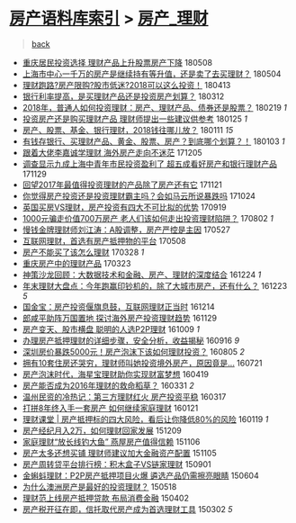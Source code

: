 [房产语料库索引](../../README.md)  > [房产_理财](房产_理财.md)
====
> [back](../README.md)

- [重庆居民投资选择 理财产品上升股票房产下降](http://jkwz.applinzi.com/ittc/7100711050171384839.html#%E9%87%8D%E5%BA%86%E5%B1%85%E6%B0%91%E6%8A%95%E8%B5%84%E9%80%89%E6%8B%A9+%E7%90%86%E8%B4%A2%E4%BA%A7%E5%93%81%E4%B8%8A%E5%8D%87%E8%82%A1%E7%A5%A8%E6%88%BF%E4%BA%A7%E4%B8%8B%E9%99%8D) 180508  
- [上海市中心一千万的房产是继续持有等升值，还是卖了去买理财？](http://jkwz.applinzi.com/ittc/7099284764668462096.html#%E4%B8%8A%E6%B5%B7%E5%B8%82%E4%B8%AD%E5%BF%83%E4%B8%80%E5%8D%83%E4%B8%87%E7%9A%84%E6%88%BF%E4%BA%A7%E6%98%AF%E7%BB%A7%E7%BB%AD%E6%8C%81%E6%9C%89%E7%AD%89%E5%8D%87%E5%80%BC%EF%BC%8C%E8%BF%98%E6%98%AF%E5%8D%96%E4%BA%86%E5%8E%BB%E4%B9%B0%E7%90%86%E8%B4%A2%EF%BC%9F) 180504  
- [理财跑路?房产限购?股市低迷?2018可以这么投资！](http://jkwz.applinzi.com/ittc/7091581352589919249.html#%E7%90%86%E8%B4%A2%E8%B7%91%E8%B7%AF%3F%E6%88%BF%E4%BA%A7%E9%99%90%E8%B4%AD%3F%E8%82%A1%E5%B8%82%E4%BD%8E%E8%BF%B7%3F2018%E5%8F%AF%E4%BB%A5%E8%BF%99%E4%B9%88%E6%8A%95%E8%B5%84%EF%BC%81) 180413  
- [银行利率提高，是买理财产品还是投资房产划算？](http://jkwz.applinzi.com/ittc/7079684541495378950.html#%E9%93%B6%E8%A1%8C%E5%88%A9%E7%8E%87%E6%8F%90%E9%AB%98%EF%BC%8C%E6%98%AF%E4%B9%B0%E7%90%86%E8%B4%A2%E4%BA%A7%E5%93%81%E8%BF%98%E6%98%AF%E6%8A%95%E8%B5%84%E6%88%BF%E4%BA%A7%E5%88%92%E7%AE%97%EF%BC%9F) 180312  
- [2018年，普通人如何投资理财：房产、理财产品、债券还是股票？](http://jkwz.applinzi.com/ittc/7070974478069007366.html#2018%E5%B9%B4%EF%BC%8C%E6%99%AE%E9%80%9A%E4%BA%BA%E5%A6%82%E4%BD%95%E6%8A%95%E8%B5%84%E7%90%86%E8%B4%A2%EF%BC%9A%E6%88%BF%E4%BA%A7%E3%80%81%E7%90%86%E8%B4%A2%E4%BA%A7%E5%93%81%E3%80%81%E5%80%BA%E5%88%B8%E8%BF%98%E6%98%AF%E8%82%A1%E7%A5%A8%EF%BC%9F) 180219 *1* 
- [投资房产还是购买理财产品 理财师提出一些建议供参考](http://jkwz.applinzi.com/ittc/7062532198106661904.html#%E6%8A%95%E8%B5%84%E6%88%BF%E4%BA%A7%E8%BF%98%E6%98%AF%E8%B4%AD%E4%B9%B0%E7%90%86%E8%B4%A2%E4%BA%A7%E5%93%81+%E7%90%86%E8%B4%A2%E5%B8%88%E6%8F%90%E5%87%BA%E4%B8%80%E4%BA%9B%E5%BB%BA%E8%AE%AE%E4%BE%9B%E5%8F%82%E8%80%83) 180125 *1* 
- [房产、股票、基金、银行理财，2018钱往哪儿放？](http://jkwz.applinzi.com/ittc/7057360556845958155.html#%E6%88%BF%E4%BA%A7%E3%80%81%E8%82%A1%E7%A5%A8%E3%80%81%E5%9F%BA%E9%87%91%E3%80%81%E9%93%B6%E8%A1%8C%E7%90%86%E8%B4%A2%EF%BC%8C2018%E9%92%B1%E5%BE%80%E5%93%AA%E5%84%BF%E6%94%BE%EF%BC%9F) 180111 *15* 
- [有钱存银行、买理财产品、黄金、股票、房产？到底哪个划算？！](http://jkwz.applinzi.com/ittc/7054395087994225674.html#%E6%9C%89%E9%92%B1%E5%AD%98%E9%93%B6%E8%A1%8C%E3%80%81%E4%B9%B0%E7%90%86%E8%B4%A2%E4%BA%A7%E5%93%81%E3%80%81%E9%BB%84%E9%87%91%E3%80%81%E8%82%A1%E7%A5%A8%E3%80%81%E6%88%BF%E4%BA%A7%EF%BC%9F%E5%88%B0%E5%BA%95%E5%93%AA%E4%B8%AA%E5%88%92%E7%AE%97%EF%BC%9F%EF%BC%81) 180103 *1* 
- [跟着大佬李嘉诚学理财 海外房产走向不迷茫](http://jkwz.applinzi.com/ittc/7043651250766218257.html#%E8%B7%9F%E7%9D%80%E5%A4%A7%E4%BD%AC%E6%9D%8E%E5%98%89%E8%AF%9A%E5%AD%A6%E7%90%86%E8%B4%A2+%E6%B5%B7%E5%A4%96%E6%88%BF%E4%BA%A7%E8%B5%B0%E5%90%91%E4%B8%8D%E8%BF%B7%E8%8C%AB) 171205  
- [调查显示九成上海中青年市民投资盈利了   超五成看好房产和银行理财产品](http://jkwz.applinzi.com/ittc/7041417946021233680.html#%E8%B0%83%E6%9F%A5%E6%98%BE%E7%A4%BA%E4%B9%9D%E6%88%90%E4%B8%8A%E6%B5%B7%E4%B8%AD%E9%9D%92%E5%B9%B4%E5%B8%82%E6%B0%91%E6%8A%95%E8%B5%84%E7%9B%88%E5%88%A9%E4%BA%86+++%E8%B6%85%E4%BA%94%E6%88%90%E7%9C%8B%E5%A5%BD%E6%88%BF%E4%BA%A7%E5%92%8C%E9%93%B6%E8%A1%8C%E7%90%86%E8%B4%A2%E4%BA%A7%E5%93%81) 171129  
- [回望2017年最值得投资理财的产品除了房产还有它](http://jkwz.applinzi.com/ittc/7038481498167051280.html#%E5%9B%9E%E6%9C%9B2017%E5%B9%B4%E6%9C%80%E5%80%BC%E5%BE%97%E6%8A%95%E8%B5%84%E7%90%86%E8%B4%A2%E7%9A%84%E4%BA%A7%E5%93%81%E9%99%A4%E4%BA%86%E6%88%BF%E4%BA%A7%E8%BF%98%E6%9C%89%E5%AE%83) 171121  
- [你觉得房产投资还是投资理财霸主吗？会如马云所说暴跌吗](http://jkwz.applinzi.com/ittc/7027993972956464145.html#%E4%BD%A0%E8%A7%89%E5%BE%97%E6%88%BF%E4%BA%A7%E6%8A%95%E8%B5%84%E8%BF%98%E6%98%AF%E6%8A%95%E8%B5%84%E7%90%86%E8%B4%A2%E9%9C%B8%E4%B8%BB%E5%90%97%EF%BC%9F%E4%BC%9A%E5%A6%82%E9%A9%AC%E4%BA%91%E6%89%80%E8%AF%B4%E6%9A%B4%E8%B7%8C%E5%90%97) 171024  
- [英国买房VS理财，房产投资有四大不可比拟的优势](http://jkwz.applinzi.com/ittc/7014981431909155857.html#%E8%8B%B1%E5%9B%BD%E4%B9%B0%E6%88%BFVS%E7%90%86%E8%B4%A2%EF%BC%8C%E6%88%BF%E4%BA%A7%E6%8A%95%E8%B5%84%E6%9C%89%E5%9B%9B%E5%A4%A7%E4%B8%8D%E5%8F%AF%E6%AF%94%E6%8B%9F%E7%9A%84%E4%BC%98%E5%8A%BF) 170919  
- [1000元骗走价值700万房产 老人们该如何走出投资理财陷阱？](http://jkwz.applinzi.com/ittc/6997246417260004369.html#1000%E5%85%83%E9%AA%97%E8%B5%B0%E4%BB%B7%E5%80%BC700%E4%B8%87%E6%88%BF%E4%BA%A7+%E8%80%81%E4%BA%BA%E4%BB%AC%E8%AF%A5%E5%A6%82%E4%BD%95%E8%B5%B0%E5%87%BA%E6%8A%95%E8%B5%84%E7%90%86%E8%B4%A2%E9%99%B7%E9%98%B1%EF%BC%9F) 170802 *1* 
- [慢钱金牌理财师刘江涛：A股调整，房产严控是主因](http://jkwz.applinzi.com/ittc/6972276527784788997.html#%E6%85%A2%E9%92%B1%E9%87%91%E7%89%8C%E7%90%86%E8%B4%A2%E5%B8%88%E5%88%98%E6%B1%9F%E6%B6%9B%EF%BC%9AA%E8%82%A1%E8%B0%83%E6%95%B4%EF%BC%8C%E6%88%BF%E4%BA%A7%E4%B8%A5%E6%8E%A7%E6%98%AF%E4%B8%BB%E5%9B%A0) 170527  
- [互联网理财，首选有房产抵押物的平台](http://jkwz.applinzi.com/ittc/6965294940501312516.html#%E4%BA%92%E8%81%94%E7%BD%91%E7%90%86%E8%B4%A2%EF%BC%8C%E9%A6%96%E9%80%89%E6%9C%89%E6%88%BF%E4%BA%A7%E6%8A%B5%E6%8A%BC%E7%89%A9%E7%9A%84%E5%B9%B3%E5%8F%B0) 170508  
- [房产不能买了该怎么理财](http://jkwz.applinzi.com/ittc/6950225736458830852.html#%E6%88%BF%E4%BA%A7%E4%B8%8D%E8%83%BD%E4%B9%B0%E4%BA%86%E8%AF%A5%E6%80%8E%E4%B9%88%E7%90%86%E8%B4%A2) 170328 *1* 
- [重庆房产中的理财产品](http://jkwz.applinzi.com/ittc/6948272002174551045.html#%E9%87%8D%E5%BA%86%E6%88%BF%E4%BA%A7%E4%B8%AD%E7%9A%84%E7%90%86%E8%B4%A2%E4%BA%A7%E5%93%81) 170323  
- [神策沙龙回顾：大数据技术和金融、房产、理财的深度结合](http://jkwz.applinzi.com/ittc/6915119544242013189.html#%E7%A5%9E%E7%AD%96%E6%B2%99%E9%BE%99%E5%9B%9E%E9%A1%BE%EF%BC%9A%E5%A4%A7%E6%95%B0%E6%8D%AE%E6%8A%80%E6%9C%AF%E5%92%8C%E9%87%91%E8%9E%8D%E3%80%81%E6%88%BF%E4%BA%A7%E3%80%81%E7%90%86%E8%B4%A2%E7%9A%84%E6%B7%B1%E5%BA%A6%E7%BB%93%E5%90%88) 161224 *1* 
- [年末理财大盘点：今年跑赢印钞机的，除了大城市房产，还有什么？](http://jkwz.applinzi.com/ittc/6914752096636503045.html#%E5%B9%B4%E6%9C%AB%E7%90%86%E8%B4%A2%E5%A4%A7%E7%9B%98%E7%82%B9%EF%BC%9A%E4%BB%8A%E5%B9%B4%E8%B7%91%E8%B5%A2%E5%8D%B0%E9%92%9E%E6%9C%BA%E7%9A%84%EF%BC%8C%E9%99%A4%E4%BA%86%E5%A4%A7%E5%9F%8E%E5%B8%82%E6%88%BF%E4%BA%A7%EF%BC%8C%E8%BF%98%E6%9C%89%E4%BB%80%E4%B9%88%EF%BC%9F) 161223 *5* 
- [国金宝：房产投资偃旗息鼓，互联网理财正当时](http://jkwz.applinzi.com/ittc/6911419766110946308.html#%E5%9B%BD%E9%87%91%E5%AE%9D%EF%BC%9A%E6%88%BF%E4%BA%A7%E6%8A%95%E8%B5%84%E5%81%83%E6%97%97%E6%81%AF%E9%BC%93%EF%BC%8C%E4%BA%92%E8%81%94%E7%BD%91%E7%90%86%E8%B4%A2%E6%AD%A3%E5%BD%93%E6%97%B6) 161214  
- [郎咸平助阵万国置地 探讨海外房产投资理财趋势](http://jkwz.applinzi.com/ittc/6905906648882611205.html#%E9%83%8E%E5%92%B8%E5%B9%B3%E5%8A%A9%E9%98%B5%E4%B8%87%E5%9B%BD%E7%BD%AE%E5%9C%B0+%E6%8E%A2%E8%AE%A8%E6%B5%B7%E5%A4%96%E6%88%BF%E4%BA%A7%E6%8A%95%E8%B5%84%E7%90%86%E8%B4%A2%E8%B6%8B%E5%8A%BF) 161129  
- [房产变天、股市横盘 聪明的人选P2P理财](http://jkwz.applinzi.com/ittc/6887082024170423300.html#%E6%88%BF%E4%BA%A7%E5%8F%98%E5%A4%A9%E3%80%81%E8%82%A1%E5%B8%82%E6%A8%AA%E7%9B%98+%E8%81%AA%E6%98%8E%E7%9A%84%E4%BA%BA%E9%80%89P2P%E7%90%86%E8%B4%A2) 161009 *1* 
- [办理房产抵押理财的详细步骤，安全分析，收益揭秘](http://jkwz.applinzi.com/ittc/6878384376118772741.html#%E5%8A%9E%E7%90%86%E6%88%BF%E4%BA%A7%E6%8A%B5%E6%8A%BC%E7%90%86%E8%B4%A2%E7%9A%84%E8%AF%A6%E7%BB%86%E6%AD%A5%E9%AA%A4%EF%BC%8C%E5%AE%89%E5%85%A8%E5%88%86%E6%9E%90%EF%BC%8C%E6%94%B6%E7%9B%8A%E6%8F%AD%E7%A7%98) 160916 *9* 
- [深圳房价暴跌5000元！房产泡沫下该如何理财投资？](http://jkwz.applinzi.com/ittc/6862863074914206725.html#%E6%B7%B1%E5%9C%B3%E6%88%BF%E4%BB%B7%E6%9A%B4%E8%B7%8C5000%E5%85%83%EF%BC%81%E6%88%BF%E4%BA%A7%E6%B3%A1%E6%B2%AB%E4%B8%8B%E8%AF%A5%E5%A6%82%E4%BD%95%E7%90%86%E8%B4%A2%E6%8A%95%E8%B5%84%EF%BC%9F) 160805 *2* 
- [拥有10套住房还哭穷，理财师叫她投资境外房产，原因竟是...](http://jkwz.applinzi.com/ittc/6857354310329041925.html#%E6%8B%A5%E6%9C%8910%E5%A5%97%E4%BD%8F%E6%88%BF%E8%BF%98%E5%93%AD%E7%A9%B7%EF%BC%8C%E7%90%86%E8%B4%A2%E5%B8%88%E5%8F%AB%E5%A5%B9%E6%8A%95%E8%B5%84%E5%A2%83%E5%A4%96%E6%88%BF%E4%BA%A7%EF%BC%8C%E5%8E%9F%E5%9B%A0%E7%AB%9F%E6%98%AF...) 160721  
- [房产泡沫时代，海星宝理财助你实现财富梦想](http://jkwz.applinzi.com/ittc/6822812590912570372.html#%E6%88%BF%E4%BA%A7%E6%B3%A1%E6%B2%AB%E6%97%B6%E4%BB%A3%EF%BC%8C%E6%B5%B7%E6%98%9F%E5%AE%9D%E7%90%86%E8%B4%A2%E5%8A%A9%E4%BD%A0%E5%AE%9E%E7%8E%B0%E8%B4%A2%E5%AF%8C%E6%A2%A6%E6%83%B3) 160419  
- [房产能否成为2016年理财的救命稻草？](http://jkwz.applinzi.com/ittc/6815715678803723269.html#%E6%88%BF%E4%BA%A7%E8%83%BD%E5%90%A6%E6%88%90%E4%B8%BA2016%E5%B9%B4%E7%90%86%E8%B4%A2%E7%9A%84%E6%95%91%E5%91%BD%E7%A8%BB%E8%8D%89%EF%BC%9F) 160331 *2* 
- [温州民资的冷热记：第三方理财红火 房产投资平稳](http://jkwz.applinzi.com/ittc/6810445455280309252.html#%E6%B8%A9%E5%B7%9E%E6%B0%91%E8%B5%84%E7%9A%84%E5%86%B7%E7%83%AD%E8%AE%B0%EF%BC%9A%E7%AC%AC%E4%B8%89%E6%96%B9%E7%90%86%E8%B4%A2%E7%BA%A2%E7%81%AB+%E6%88%BF%E4%BA%A7%E6%8A%95%E8%B5%84%E5%B9%B3%E7%A8%B3) 160317  
- [打拼8年终入手一套房产 如何继续家庭理财](http://jkwz.applinzi.com/ittc/6789732015880537092.html#%E6%89%93%E6%8B%BC8%E5%B9%B4%E7%BB%88%E5%85%A5%E6%89%8B%E4%B8%80%E5%A5%97%E6%88%BF%E4%BA%A7+%E5%A6%82%E4%BD%95%E7%BB%A7%E7%BB%AD%E5%AE%B6%E5%BA%AD%E7%90%86%E8%B4%A2) 160121  
- [理财课堂 | 房产抵押标的四大风险，看后让你降低80%的风险](http://jkwz.applinzi.com/ittc/6789100148252738565.html#%E7%90%86%E8%B4%A2%E8%AF%BE%E5%A0%82+%7C+%E6%88%BF%E4%BA%A7%E6%8A%B5%E6%8A%BC%E6%A0%87%E7%9A%84%E5%9B%9B%E5%A4%A7%E9%A3%8E%E9%99%A9%EF%BC%8C%E7%9C%8B%E5%90%8E%E8%AE%A9%E4%BD%A0%E9%99%8D%E4%BD%8E80%25%E7%9A%84%E9%A3%8E%E9%99%A9) 160119 *1* 
- [房产经纪月入2万，如何理财回家发展](http://jkwz.applinzi.com/ittc/6773831591415776261.html#%E6%88%BF%E4%BA%A7%E7%BB%8F%E7%BA%AA%E6%9C%88%E5%85%A52%E4%B8%87%EF%BC%8C%E5%A6%82%E4%BD%95%E7%90%86%E8%B4%A2%E5%9B%9E%E5%AE%B6%E5%8F%91%E5%B1%95) 151209  
- [家庭理财“放长线钓大鱼” 燕屋房产值得信赖](http://jkwz.applinzi.com/ittc/6761605585586095108.html#%E5%AE%B6%E5%BA%AD%E7%90%86%E8%B4%A2%E2%80%9C%E6%94%BE%E9%95%BF%E7%BA%BF%E9%92%93%E5%A4%A7%E9%B1%BC%E2%80%9D+%E7%87%95%E5%B1%8B%E6%88%BF%E4%BA%A7%E5%80%BC%E5%BE%97%E4%BF%A1%E8%B5%96) 151106  
- [房产太多还想买铺 理财师建议加大金融资产配置](http://jkwz.applinzi.com/ittc/6761059597024756741.html#%E6%88%BF%E4%BA%A7%E5%A4%AA%E5%A4%9A%E8%BF%98%E6%83%B3%E4%B9%B0%E9%93%BA+%E7%90%86%E8%B4%A2%E5%B8%88%E5%BB%BA%E8%AE%AE%E5%8A%A0%E5%A4%A7%E9%87%91%E8%9E%8D%E8%B5%84%E4%BA%A7%E9%85%8D%E7%BD%AE) 151105  
- [房产周转贷平台排行榜：积木盒子VS链家理财](http://jkwz.applinzi.com/ittc/6737024364530205701.html#%E6%88%BF%E4%BA%A7%E5%91%A8%E8%BD%AC%E8%B4%B7%E5%B9%B3%E5%8F%B0%E6%8E%92%E8%A1%8C%E6%A6%9C%EF%BC%9A%E7%A7%AF%E6%9C%A8%E7%9B%92%E5%AD%90VS%E9%93%BE%E5%AE%B6%E7%90%86%E8%B4%A2) 150901  
- [金蝌蚪理财：P2P房产抵押项目火爆 遴选产品仍需擦亮眼睛](http://jkwz.applinzi.com/ittc/547650611420031496.html#%E9%87%91%E8%9D%8C%E8%9A%AA%E7%90%86%E8%B4%A2%EF%BC%9AP2P%E6%88%BF%E4%BA%A7%E6%8A%B5%E6%8A%BC%E9%A1%B9%E7%9B%AE%E7%81%AB%E7%88%86+%E9%81%B4%E9%80%89%E4%BA%A7%E5%93%81%E4%BB%8D%E9%9C%80%E6%93%A6%E4%BA%AE%E7%9C%BC%E7%9D%9B) 150604  
- [为什么澳洲房产是最好的投资理财？](http://jkwz.applinzi.com/ittc/547650611418722277.html#%E4%B8%BA%E4%BB%80%E4%B9%88%E6%BE%B3%E6%B4%B2%E6%88%BF%E4%BA%A7%E6%98%AF%E6%9C%80%E5%A5%BD%E7%9A%84%E6%8A%95%E8%B5%84%E7%90%86%E8%B4%A2%EF%BC%9F) 150518  
- [理财范上线房产抵押贷款 布局消费金融](http://jkwz.applinzi.com/ittc/547650611402644483.html#%E7%90%86%E8%B4%A2%E8%8C%83%E4%B8%8A%E7%BA%BF%E6%88%BF%E4%BA%A7%E6%8A%B5%E6%8A%BC%E8%B4%B7%E6%AC%BE+%E5%B8%83%E5%B1%80%E6%B6%88%E8%B4%B9%E9%87%91%E8%9E%8D) 150402  
- [房产税开征在即，信托取代房产成为首选理财工具](http://jkwz.applinzi.com/ittc/547650611389620552.html#%E6%88%BF%E4%BA%A7%E7%A8%8E%E5%BC%80%E5%BE%81%E5%9C%A8%E5%8D%B3%EF%BC%8C%E4%BF%A1%E6%89%98%E5%8F%96%E4%BB%A3%E6%88%BF%E4%BA%A7%E6%88%90%E4%B8%BA%E9%A6%96%E9%80%89%E7%90%86%E8%B4%A2%E5%B7%A5%E5%85%B7) 150302 *5* 
